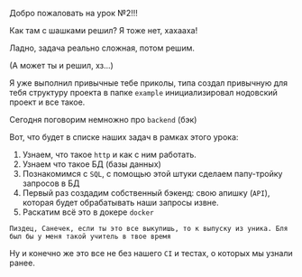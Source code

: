 Добро пожаловать на урок №2!!!

Как там с шашками решил? Я тоже нет, хахааха!

Ладно, задача реально сложная, потом решим.

(А может ты и решил, хз...)

Я уже выполнил привычные тебе приколы, типа создал привычную для тебя структуру проекта в папке ```example``` инициализировал нодовский проект и все такое.

Сегодня поговорим немножно про ```backend``` (бэк)

Вот, что будет в списке наших задач в рамках этого урока:

1) Узнаем, что такое ```http``` и как с ним работать.
2) Узнаем что такое БД (базы данных)
3) Познакомимся с ```SQL```, с помощью этой штуки сделаем папу-тройку запросов в БД
4) Первый раз создадим собственный бэкенд: свою апишку (```API```), которая будет обрабатывать наши запросы извне.
5) Раскатим всё это в докере ```docker```

```
Пиздец, Санечек, если ты это все выкупишь, то к выпуску из уника. Бля был бы у меня такой учитель в твое время
```

Ну и конечно же это все не без нашего ```CI``` и тестах, о которых мы узнали ранее.
